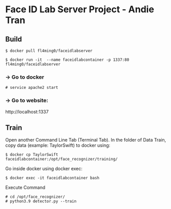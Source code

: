# Face ID Lab Server Project - Andie Tran 

## Build
```
$ docker pull fl4ming0/faceidlabserver

$ docker run -it  --name faceidlabcontainer -p 1337:80 fl4ming0/faceidlabserver
```
###  -> Go to docker
 ```
# service apache2 start
```
### -> Go to website:
http://localhost:1337

## Train
Open another Command Line Tab (Terminal Tab). In the folder of Data Train, copy data (example: TaylorSwift) to docker using:
```
$ docker cp TaylorSwift faceidlabcontainer:/opt/face_recognizer/training/
```

Go inside docker using docker exec:
```
$ docker exec -it faceidlabcontainer bash
```
Execute Command
```
# cd /opt/face_recognizer/
# python3.9 detector.py --train 
```

